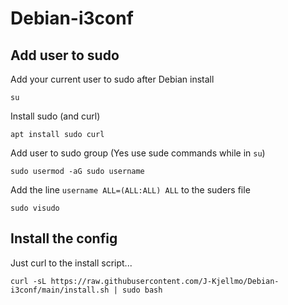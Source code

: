 # Debian-i3conf

## Add user to sudo
Add your current user to sudo after Debian install
```
su
```
Install sudo (and curl)
```
apt install sudo curl
```
Add user to sudo group (Yes use sude commands while in `su`)
```
sudo usermod -aG sudo username
```
Add the line `username ALL=(ALL:ALL) ALL` to the suders file
```
sudo visudo
```

## Install the config

Just curl to the install script...
```
curl -sL https://raw.githubusercontent.com/J-Kjellmo/Debian-i3conf/main/install.sh | sudo bash
```
